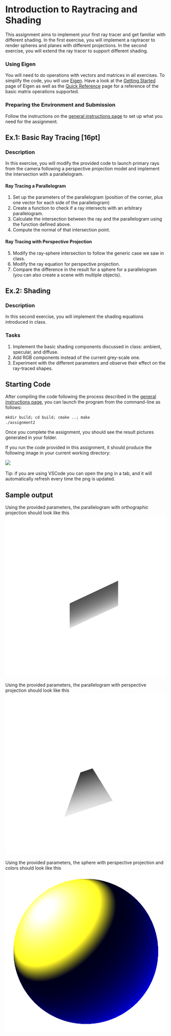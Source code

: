 Introduction to Raytracing and Shading
======================================

This assignment aims to implement your first ray tracer and get familiar with different shading.
In the first exercise, you will implement a raytracer to render spheres and planes with different projections.
In the second exercise, you will extend the ray tracer to support different shading.

### Using Eigen

You will need to do operations with vectors and matrices in all exercises. To simplify the code, you will use [Eigen](http://eigen.tuxfamily.org/).
Have a look at the [Getting Started](http://eigen.tuxfamily.org/dox/GettingStarted.html) page of Eigen as well as the [Quick Reference](http://eigen.tuxfamily.org/dox/group__QuickRefPage.html) page for a reference of the basic matrix operations supported.

### Preparing the Environment and Submission

Follow the instructions on the [general instructions page](../Rules.md) to set up what you need for the assignment.

Ex.1: Basic Ray Tracing [16pt]
-----------------------

### Description

In this exercise, you will modify the provided code to launch primary rays from the camera following a perspective projection model and implement the intersection with a parallelogram.

#### Ray Tracing a Parallelogram

1. Set up the parameters of the parallelogram (position of the corner, plus one vector for each side of the parallelogram)
2. Create a function to check if a ray intersects with an arbitrary parallelogram.
3. Calculate the intersection between the ray and the parallelogram using the function defined above.
4. Compute the normal of that intersection point.



#### Ray Tracing with Perspective Projection

5. Modify the ray-sphere intersection to follow the generic case we saw in class.
6. Modify the ray equation for perspective projection.
7. Compare the difference in the result for a sphere for a parallelogram (you can also create a scene with multiple objects).


Ex.2: Shading
-------------

### Description

In this second exercise, you will implement the shading equations introduced in class.

### Tasks

1. Implement the basic shading components discussed in class: ambient, specular, and diffuse.
2. Add RGB components instead of the current grey-scale one.
3. Experiment with the different parameters and observe their effect on the ray-traced shapes.


Starting Code
-------------

After compiling the code following the process described in the [general instructions page](../Rules.md), you can launch the program from the command-line as follows:

```
mkdir build; cd build; cmake ..; make
./assignment2
```

Once you complete the assignment, you should see the result pictures generated in your folder.

If you run the code provided in this assignment, it should produce the following image in your current working directory:

![](img/sphere.png?raw=true)

Tip: if you are using VSCode you can open the png in a tab, and it will automatically refresh every time the png is updated.


Sample output
-------------

Using the provided parameters, the parallelogram with orthographic projection should look like this
![](img/plane_orthographic.png)

Using the provided parameters, the parallelogram with perspective projection should look like this
![](img/plane_perspective.png)

Using the provided parameters, the sphere with perspective projection and colors should look like this
![](img/shading.png)
